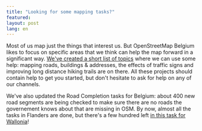 ```yaml
---
title: "Looking for some mapping tasks?"
featured:
layout: post
lang: en
---
```


Most of us map just the things that interest us. But OpenStreetMap Belgium likes to focus on specific areas that we think can help the map forward in a significant way. [We've created a short list of topics](https://wiki.openstreetmap.org/wiki/WikiProject_Belgium/top_mapping_tasks) where we can use some help: mapping roads, buildings & addresses, the effects of traffic signs and improving long distance hiking trails are on there. All these projects should contain help to get you started, but don't hesitate to ask for help on any of our channels.

We've also updated the Road Completion tasks for Belgium: about 400 new road segments are being checked to make sure there are no roads the governement knows about that are missing in OSM. By now, almost all the tasks in Flanders are done, but there's a few hundred left [in this task for Wallonia](https://maproulette.org/browse/challenges/14681)!
